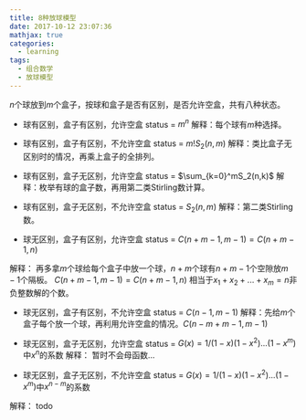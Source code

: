 ```yaml
---
title: 8种放球模型
date: 2017-10-12 23:07:36
mathjax: true
categories:
  - learning
tags:
  - 组合数学
  - 放球模型
---
```


$n$个球放到$m$个盒子，按球和盒子是否有区别，是否允许空盒，共有八种状态。
- 球有区别，盒子有区别，允许空盒 status = $m^n$
解释：每个球有$m$种选择。

- 球有区别，盒子有区别，不允许空盒 status = $m!S_2(n,m)$
解释：类比盒子无区别时的情况，再乘上盒子的全排列。

- 球有区别，盒子无区别，允许空盒 status = $\sum_{k=0}^mS_2(n,k)$
解释：枚举有球的盒子数，再用第二类Stirling数计算。

- 球有区别，盒子无区别，不允许空盒 status = $S_2(n,m)$
解释：第二类Stirling数。

- 球无区别，盒子有区别，允许空盒 status = $C(n+m-1,m-1)=C(n+m-1,n)$

解释：
再多拿$m$个球给每个盒子中放一个球，$n+m$个球有$n+m-1$个空隙放$m-1$个隔板。
$C(n+m-1,m-1)=C(n+m-1,n)$
相当于$x_1+x_2+...+x_m=n$非负整数解的个数。

- 球无区别，盒子有区别，不允许空盒 status = $C(n-1,m-1)$
解释：先给$m$个盒子每个放一个球，再利用允许空盒的情况。$C(n-m+m-1,m-1)$

- 球无区别，盒子无区别，允许空盒 status = $G(x)=1/(1-x)(1-x^2)...(1-x^m)$中$x^n$的系数
解释： 暂时不会母函数...

- 球无区别，盒子无区别，不允许空盒 status = $G(x)=1/(1-x)(1-x^2)...(1-x^m)$中$x^{n-m}$的系数

解释： todo
